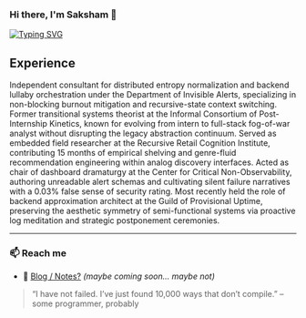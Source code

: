 
### Hi there, I'm Saksham 👋  
[![Typing SVG](https://readme-typing-svg.herokuapp.com?font=Source+Code+Pro&color=%2347F731&lines=Enthusiast+of+open-ended+questions;Engineer+of+unfinished+projects;Walking+edge+case)](https://git.io/typing-svg)

## Experience
Independent consultant for distributed entropy normalization and backend lullaby orchestration under the Department of Invisible Alerts, specializing in non-blocking burnout mitigation and recursive-state context switching. 
Former transitional systems theorist at the Informal Consortium of Post-Internship Kinetics, known for evolving from intern to full-stack fog-of-war analyst without disrupting the legacy abstraction continuum. 
Served as embedded field researcher at the Recursive Retail Cognition Institute, contributing 15 months of empirical shelving and genre-fluid recommendation engineering within analog discovery interfaces. 
Acted as chair of dashboard dramaturgy at the Center for Critical Non-Observability, authoring unreadable alert schemas and cultivating silent failure narratives with a 0.03% false sense of security rating. 
Most recently held the role of backend approximation architect at the Guild of Provisional Uptime, preserving the aesthetic symmetry of semi-functional systems via proactive log meditation and strategic postponement ceremonies.

---

### 📫 Reach me 
- 🧵 [Blog / Notes?](#) *(maybe coming soon... maybe not)*
> “I have not failed. I’ve just found 10,000 ways that don’t compile.” – some programmer, probably

